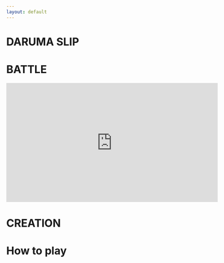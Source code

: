 ```yaml
---
layout: default
--- 
```


# DARUMA SLIP

# BATTLE
<iframe width="560" height="315" src="https://www.youtube.com/watch?v=ao2A2IZkO9A" frameborder="0" allowfullscreen></iframe>

# CREATION


# How to play

　